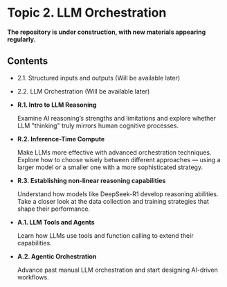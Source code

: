 # Topic 2. LLM Orchestration

**The repository is under construction, with new materials appearing regularly.**

## Contents

* 2.1. Structured inputs and outputs (Will be available later)

* 2.2. LLM Orchestration (Will be available later)

* **R.1. Intro to LLM Reasoning**

  Examine AI reasoning’s strengths and limitations and explore whether LLM "thinking" truly mirrors human cognitive processes.

* **R.2. Inference-Time Compute**
  
  Make LLMs more effective with advanced orchestration techniques. Explore how to choose wisely between different approaches — using a larger model or a smaller one with a more sophisticated strategy.

* **R.3. Establishing non-linear reasoning capabilities**

  Understand how models like DeepSeek-R1 develop reasoning abilities. Take a closer look at the data collection and training strategies that shape their performance.
  
* **A.1. LLM Tools and Agents**

  Learn how LLMs use tools and function calling to extend their capabilities.

* **A.2. Agentic Orchestration**

  Advance past manual LLM orchestration and start designing AI-driven workflows.